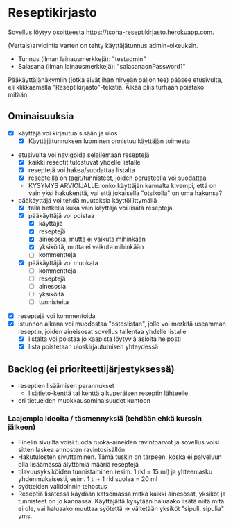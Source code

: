 # Reseptikirjasto
Sovellus löytyy osoitteesta https://tsoha-reseptikirjasto.herokuapp.com.

(Vertais)arviointia varten on tehty käyttäjätunnus admin-oikeuksin.
- Tunnus (ilman lainausmerkkejä): "testadmin"
- Salasana (ilman lainausmerkkejä): "salasanaonPassword1"

Pääkäyttäjänäkymiin (jotka eivät ihan hirveän paljon tee) pääsee etusivulta, eli klikkaamalla "Reseptikirjasto"-tekstiä. Älkää pliis turhaan poistako mitään.

## Ominaisuuksia
- [x] käyttäjä voi kirjautua sisään ja ulos
  - [x] Käyttäjätunnuksen luominen onnistuu käyttäjän toimesta
- etusivulta voi navigoida selailemaan reseptejä
  - [x] kaikki reseptit tulostuvat yhdelle listalle
  - [x] reseptejä voi hakea/suodattaa listalta
  - [x] resepteillä on tagit/tunnisteet, joiden perusteella voi suodattaa
  - KYSYMYS ARVIOIJALLE: onko käyttäjän kannalta kivempi, että on vain yksi hakukenttä, vai että jokaisella "otsikolla" on oma hakunsa?
- pääkäyttäjä voi tehdä muutoksia käyttöliittymällä
  - [x] tällä hetkellä kuka vain käyttäjä voi lisätä reseptejä
  - [x] pääkäyttäjä voi poistaa
    - [x] käyttäjiä
    - [x] reseptejä
    - [x] ainesosia, mutta ei vaikuta mihinkään
    - [x] yksiköitä, mutta ei vaikuta mihinkään
    - [ ] kommentteja
  - [x] pääkäyttäjä voi muokata
    - [ ] kommentteja
    - [ ] reseptejä
    - [ ] ainesosia
    - [ ] yksiköitä
    - [ ] tunnisteita
- [x] reseptejä voi kommentoida
- [x] istunnon aikana voi muodostaa "ostoslistan", jolle voi merkitä useamman reseptin, joiden aineisosat sovellus tallentaa yhdelle listalle 
  - [x] listalta voi poistaa jo kaapista löytyviä asioita helposti
  - [x] lista poistetaan uloskirjautumisen yhteydessä

## Backlog (ei prioriteettijärjestyksessä)
- reseptien lisäämisen parannukset
  - lisätieto-kenttä tai kenttä alkuperäisen reseptin lähteelle
- eri tietueiden muokkausominaisuudet kuntoon

 
### Laajempia ideoita / täsmennyksiä (tehdään ehkä kurssin jälkeen)
- Finelin sivuilta voisi tuoda ruoka-aineiden ravintoarvot ja sovellus voisi sitten laskea annosten ravintosisällön
- Hakutulosten sivuttaminen. Tämä tuskin on tarpeen, koska ei palveluun olla lisäämässä älyttömiä määriä reseptejä
- tilavuusyksiköiden tunnistaminen (esim. 1 rkl = 15 ml) ja yhteenlasku yhdenmukaisesti, esim. 1 tl + 1 rkl suolaa = 20 ml
- syötteiden validoinnin tehostus
- Reseptiä lisätessä käydään katsomassa mitkä kaikki ainesosat, yksiköt ja tunnisteet on jo kannassa. Käyttäjältä kysytään haluaako lisätä niitä mitä ei ole, vai haluaako muuttaa syötettä -> vältetään yksiköt "sipuli, sipulia" yms.
